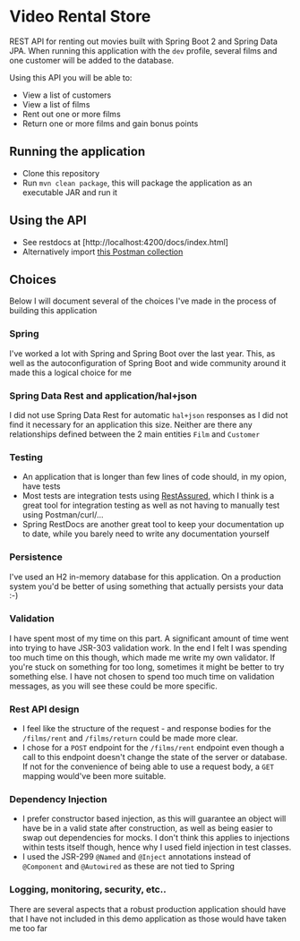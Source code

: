 # Video Rental Store

REST API for renting out movies built with Spring Boot 2 and Spring Data JPA.
When running this application with the `dev` profile, several films and one customer will be added to the database.


Using this API you will be able to:

- View a list of customers
- View a list of films
- Rent out one or more films
- Return one or more films and gain bonus points

## Running the application

- Clone this repository
- Run `mvn clean package`, this will package the application as an executable JAR and run it 

## Using the API

- See restdocs at [http://localhost:4200/docs/index.html]
- Alternatively import [this Postman collection](https://www.getpostman.com/collections/6a4cd9bf4a44f8a934e6) 

## Choices

Below I will document several of the choices I've made in the process of building this application 


### Spring 

I've worked a lot with Spring and Spring Boot over the last year. 
This, as well as the autoconfiguration of Spring Boot and wide community around it made this a logical choice for me

### Spring Data Rest and application/hal+json

I did not use Spring Data Rest for automatic `hal+json` responses as I did not find it necessary for an application this size. 
Neither are there any relationships defined between the 2 main entities `Film` and `Customer`

### Testing

- An application that is longer than few lines of code should, in my opion, have tests 
- Most tests are integration tests using [RestAssured](http://rest-assured.io/), which I think is a great tool for integration testing as well as not having to manually test using Postman/curl/...
- Spring RestDocs are another great tool to keep your documentation up to date, while you barely need to write any documentation yourself

### Persistence

I've used an H2 in-memory database for this application. On a production system you'd be better of using something that actually persists your data :-) 

### Validation

I have spent most of my time on this part. A significant amount of time went into trying to have JSR-303 validation work. 
In the end I felt I was spending too much time on this though, which made me write my own validator. 
If you're stuck on something for too long, sometimes it might be better to try something else.
I have not chosen to spend too much time on validation messages, as you will see these could be more specific.

### Rest API design

- I feel like the structure of the request - and response bodies for the `/films/rent` and `/films/return` could be made more clear.
- I chose for a `POST` endpoint for the `/films/rent` endpoint even though a call to this endpoint doesn't change the state of the server or database. 
If not for the convenience of being able to use a request body, a `GET` mapping would've been more suitable.

### Dependency Injection

- I prefer constructor based injection, as this will guarantee an object will have be in a valid state after construction, as well as being easier to swap out dependencies for mocks.
I don't think this applies to injections within tests itself though, hence why I used field injection in test classes.
- I used the JSR-299 `@Named` and `@Inject` annotations instead of `@Component` and `@Autowired` as these are not tied to Spring

### Logging, monitoring, security, etc..

There are several aspects that a robust production application should have that I have not included in this demo application as those would have taken me too far
